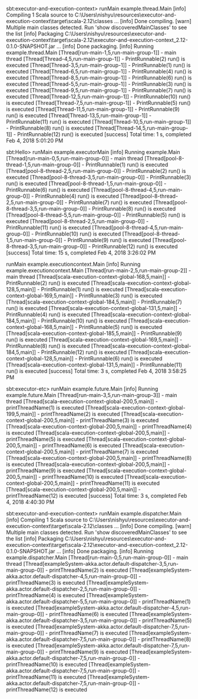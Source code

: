 
sbt:executor-and-execution-context> runMain example.thread.Main
[info] Compiling 1 Scala source to C:\Users\nishyu\resources\executor-and-execution-context\target\scala-2.12\classes ...
[info] Done compiling.
[warn] Multiple main classes detected.  Run 'show discoveredMainClasses' to see the list
[info] Packaging C:\Users\nishyu\resources\executor-and-execution-context\target\scala-2.12\executor-and-execution-context_2.12-0.1.0-SNAPSHOT.jar ...
[info] Done packaging.
[info] Running example.thread.Main
[Thread[run-main-1,5,run-main-group-1]] - main thread
[Thread[Thread-4,5,run-main-group-1]] - PrintRunnable(2) run() is executed
[Thread[Thread-3,5,run-main-group-1]] - PrintRunnable(1) run() is executed
[Thread[Thread-6,5,run-main-group-1]] - PrintRunnable(4) run() is executed
[Thread[Thread-8,5,run-main-group-1]] - PrintRunnable(6) run() is executed
[Thread[Thread-5,5,run-main-group-1]] - PrintRunnable(3) run() is executed
[Thread[Thread-9,5,run-main-group-1]] - PrintRunnable(7) run() is executed
[Thread[Thread-12,5,run-main-group-1]] - PrintRunnable(10) run() is executed
[Thread[Thread-7,5,run-main-group-1]] - PrintRunnable(5) run() is executed
[Thread[Thread-11,5,run-main-group-1]] - PrintRunnable(9) run() is executed
[Thread[Thread-13,5,run-main-group-1]] - PrintRunnable(11) run() is executed
[Thread[Thread-10,5,run-main-group-1]] - PrintRunnable(8) run() is executed
[Thread[Thread-14,5,run-main-group-1]] - PrintRunnable(12) run() is executed
[success] Total time: 1 s, completed Feb 4, 2018 5:01:20 PM


sbt:Hello> runMain example.executorMain
[info] Running example.Main
[Thread[run-main-0,5,run-main-group-0]] - main thread
[Thread[pool-8-thread-1,5,run-main-group-0]] - PrintRunnable(1) run() is executed
[Thread[pool-8-thread-2,5,run-main-group-0]] - PrintRunnable(2) run() is executed
[Thread[pool-8-thread-3,5,run-main-group-0]] - PrintRunnable(3) run() is executed
[Thread[pool-8-thread-1,5,run-main-group-0]] - PrintRunnable(6) run() is executed
[Thread[pool-8-thread-4,5,run-main-group-0]] - PrintRunnable(4) run() is executed
[Thread[pool-8-thread-2,5,run-main-group-0]] - PrintRunnable(7) run() is executed
[Thread[pool-8-thread-3,5,run-main-group-0]] - PrintRunnable(8) run() is executed
[Thread[pool-8-thread-5,5,run-main-group-0]] - PrintRunnable(5) run() is executed
[Thread[pool-8-thread-2,5,run-main-group-0]] - PrintRunnable(11) run() is executed
[Thread[pool-8-thread-4,5,run-main-group-0]] - PrintRunnable(10) run() is executed
[Thread[pool-8-thread-1,5,run-main-group-0]] - PrintRunnable(9) run() is executed
[Thread[pool-8-thread-3,5,run-main-group-0]] - PrintRunnable(12) run() is executed
[success] Total time: 15 s, completed Feb 4, 2018 3:26:02 PM

runMain example.executioncontext.Main
[info] Running example.executioncontext.Main
[Thread[run-main-2,5,run-main-group-2]] - main thread
[Thread[scala-execution-context-global-168,5,main]] - PrintRunnable(2) run() is executed
[Thread[scala-execution-context-global-128,5,main]] - PrintRunnable(1) run() is executed
[Thread[scala-execution-context-global-169,5,main]] - PrintRunnable(3) run() is executed
[Thread[scala-execution-context-global-184,5,main]] - PrintRunnable(7) run() is executed
[Thread[scala-execution-context-global-131,5,main]] - PrintRunnable(4) run() is executed
[Thread[scala-execution-context-global-184,5,main]] - PrintRunnable(10) run() is executed
[Thread[scala-execution-context-global-168,5,main]] - PrintRunnable(5) run() is executed
[Thread[scala-execution-context-global-185,5,main]] - PrintRunnable(9) run() is executed
[Thread[scala-execution-context-global-169,5,main]] - PrintRunnable(8) run() is executed
[Thread[scala-execution-context-global-184,5,main]] - PrintRunnable(12) run() is executed
[Thread[scala-execution-context-global-128,5,main]] - PrintRunnable(6) run() is executed
[Thread[scala-execution-context-global-131,5,main]] - PrintRunnable(11) run() is executed
[success] Total time: 3 s, completed Feb 4, 2018 3:58:25 PM

sbt:executor-etc> runMain example.future.Main
[info] Running example.future.Main
[Thread[run-main-3,5,run-main-group-3]] - main thread
[Thread[scala-execution-context-global-200,5,main]] - printThreadName(1) is executed
[Thread[scala-execution-context-global-199,5,main]] - printThreadName(2) is executed
[Thread[scala-execution-context-global-200,5,main]] - printThreadName(3) is executed
[Thread[scala-execution-context-global-200,5,main]] - printThreadName(4) is executed
[Thread[scala-execution-context-global-200,5,main]] - printThreadName(5) is executed
[Thread[scala-execution-context-global-200,5,main]] - printThreadName(6) is executed
[Thread[scala-execution-context-global-200,5,main]] - printThreadName(7) is executed
[Thread[scala-execution-context-global-200,5,main]] - printThreadName(8) is executed
[Thread[scala-execution-context-global-200,5,main]] - printThreadName(9) is executed
[Thread[scala-execution-context-global-200,5,main]] - printThreadName(10) is executed
[Thread[scala-execution-context-global-200,5,main]] - printThreadName(11) is executed
[Thread[scala-execution-context-global-200,5,main]] - printThreadName(12) is executed
[success] Total time: 3 s, completed Feb 4, 2018 4:40:30 PM


sbt:executor-and-execution-context> runMain example.dispatcher.Main
[info] Compiling 1 Scala source to C:\Users\nishyu\resources\executor-and-execution-context\target\scala-2.12\classes ...
[info] Done compiling.
[warn] Multiple main classes detected.  Run 'show discoveredMainClasses' to see the list
[info] Packaging C:\Users\nishyu\resources\executor-and-execution-context\target\scala-2.12\executor-and-execution-context_2.12-0.1.0-SNAPSHOT.jar ...
[info] Done packaging.
[info] Running example.dispatcher.Main
[Thread[run-main-0,5,run-main-group-0]] - main thread
[Thread[exampleSystem-akka.actor.default-dispatcher-3,5,run-main-group-0]] - printThreadName(2) is executed
[Thread[exampleSystem-akka.actor.default-dispatcher-4,5,run-main-group-0]] - printThreadName(3) is executed
[Thread[exampleSystem-akka.actor.default-dispatcher-2,5,run-main-group-0]] - printThreadName(4) is executed
[Thread[exampleSystem-akka.actor.default-dispatcher-5,5,run-main-group-0]] - printThreadName(1) is executed
[Thread[exampleSystem-akka.actor.default-dispatcher-4,5,run-main-group-0]] - printThreadName(6) is executed
[Thread[exampleSystem-akka.actor.default-dispatcher-3,5,run-main-group-0]] - printThreadName(5) is executed
[Thread[exampleSystem-akka.actor.default-dispatcher-7,5,run-main-group-0]] - printThreadName(7) is executed
[Thread[exampleSystem-akka.actor.default-dispatcher-7,5,run-main-group-0]] - printThreadName(8) is executed
[Thread[exampleSystem-akka.actor.default-dispatcher-7,5,run-main-group-0]] - printThreadName(9) is executed
[Thread[exampleSystem-akka.actor.default-dispatcher-7,5,run-main-group-0]] - printThreadName(10) is executed
[Thread[exampleSystem-akka.actor.default-dispatcher-7,5,run-main-group-0]] - printThreadName(11) is executed
[Thread[exampleSystem-akka.actor.default-dispatcher-7,5,run-main-group-0]] - printThreadName(12) is executed